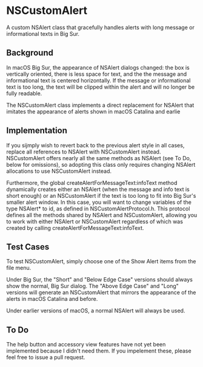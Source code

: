 # NSCustomAlert
A custom NSAlert class that gracefully handles alerts with long message or informational texts in Big Sur.

## Background

In macOS Big Sur, the appearance of NSAlert dialogs changed: the box is vertically oriented, there is less space for text, and the the message and informational text is centered horizontally. If the message or informational text is too long, the text will be clipped within the alert and will no longer be fully readable.

The NSCustomAlert class implements a direct replacement for NSAlert that imitates the appearance of alerts shown in macOS Catalina and earlie

## Implementation

If you sijmply wish to revert back to the previous alert style in all cases, replace all references to NSAlert with NSCustomAlert instead. NSCustomAlert offers nearly all the same methods as NSAlert (see To Do, below for omissions), so adopting this class only requires changing NSAlert allocations to use NSCustomAlert instead.

Furthermore, the global createAlertForMessageText:infoText method dynamically creates either an NSAlert (when the message and info text is short enough) or an NSCustomAlert if the text is too long to fit into Big Sur's smaller alert window. In this case, you will want to change variables of the type NSAlert* to id<NSAlertProtocol>, as defined in NSCustomAlertProtocol.h. This protocol defines all the methods shared by NSAlert and NSCustomAlert, allowing you to work with either NSAlert or NSCustomAlert regardless of which was created by calling createAlertForMessageText:infoText.

## Test Cases

To test NSCustomAlert, simply choose one of the Show Alert items from the file menu.

Under Big Sur, the "Short" and "Below Edge Case" versions should always show the normal, Big Sur dialog. The "Above Edge Case" and "Long" versions will generate an NSCustomAlert that mirrors the appearance of the alerts in macOS Catalina and before.

Under earlier versions of macOS, a normal NSAlert will always be used.

## To Do

The help button and accessory view features have not yet been implemented because I didn't need them. If you impelement these, please feel free to issue a pull request.
